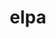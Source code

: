 ---
title: "elpa"
layout: cache
categories: [package, develop-2024-02-04]
meta: {"versions": ["2023.05.001"], "compilers": ["gcc@=12.3.0"], "oss": ["ubuntu22.04"], "platforms": ["linux"], "targets": ["x86_64_v3"], "stacks": ["root", "tutorial"], "num_specs": 1, "num_specs_by_stack": {"tutorial": 1, "root": 1}}
spec_details: [{"hash": "mat5wovb7ynmwgjmsxsfi3uhjvon4l7i", "compiler": "gcc@=12.3.0", "versions": ["2023.05.001"], "os": "ubuntu22.04", "platform": "linux", "target": "x86_64_v3", "variants": ["~autotune", "build_system=autotools", "~cuda", "+mpi", "+openmp", "~rocm"], "stacks": ["tutorial", "root"], "size": "-", "tarball": "https://binaries.spack.io/releases/develop-2024-02-04/build_cache/linux-ubuntu22.04-x86_64_v3/gcc-12.3.0/elpa-2023.05.001/linux-ubuntu22.04-x86_64_v3-gcc-12.3.0-elpa-2023.05.001-mat5wovb7ynmwgjmsxsfi3uhjvon4l7i.spack"}]
---